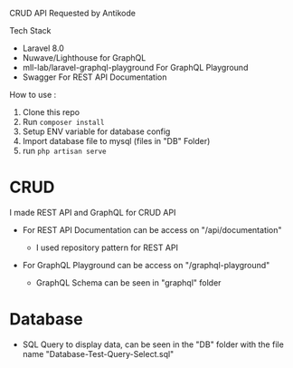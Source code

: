 CRUD API Requested by Antikode 

Tech Stack

- Laravel 8.0
- Nuwave/Lighthouse for GraphQL
- mll-lab/laravel-graphql-playground For GraphQL Playground
- Swagger For REST API Documentation


How to use :
1. Clone this repo
2. Run ```composer install```
3. Setup ENV variable for database config
4. Import database file to mysql (files in "DB" Folder)
5. run ```php artisan serve```

# CRUD

I made REST API and GraphQL for CRUD API

- For REST API Documentation can be access on "/api/documentation"
  - I used repository pattern for REST API

- For GraphQL Playground can be access on "/graphql-playground"
   - GraphQL Schema can be seen in "graphql" folder


# Database

- SQL Query to display data, can be seen in the "DB" folder with the file name "Database-Test-Query-Select.sql"